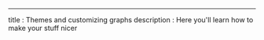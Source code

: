 ---
title       : Themes and customizing graphs
description : Here you'll learn how to make your stuff nicer
